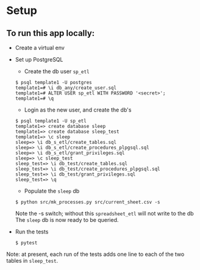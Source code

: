# Setup

## To run this app locally:

* Create a virtual env
* Set up PostgreSQL
    * Create the db user `sp_etl`
    ```
    $ psql template1 -U postgres
    template1=# \i db_any/create_user.sql
    template1=# ALTER USER sp_etl WITH PASSWORD '<secret>';
    template1=# \q
    ```
    * Login as the new user, and create the db's
    ```
    $ psql template1 -U sp_etl
    template1=> create database sleep
    template1=> create database sleep_test
    template1=> \c sleep
    sleep=> \i db_s_etl/create_tables.sql
    sleep=> \i db_s_etl/create_procedures_plpgsql.sql
    sleep=> \i db_s_etl/grant_privileges.sql
    sleep=> \c sleep_test
    sleep_test=> \i db_test/create_tables.sql
    sleep_test=> \i db_test/create_procedures_plpgsql.sql
    sleep_test=> \i db_test/grant_privileges.sql
    sleep_test=> \q
    ```
    * Populate the `sleep` db  
    ```
    $ python src/mk_processes.py src/current_sheet.csv -s
    ```  
    Note the -s switch; without this `spreadsheet_etl` will not write to the db  
The `sleep` db is now ready to be queried.  

* Run the tests  
    ```
    $ pytest
    ```  
Note: at present, each run of the tests adds one line to each of the two tables in `sleep_test`.
      
